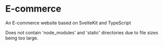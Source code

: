 # E-commerce
An E-commerce website based on SvelteKit and TypeScript

Does not contain 'node_modules' and 'static' directories due to file sizes being too large.
